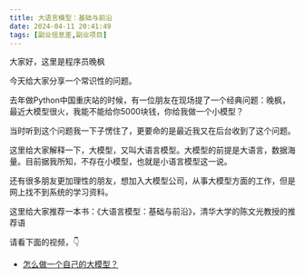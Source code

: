 ```yaml
---
title: 大语言模型：基础与前沿
date: 2024-04-11 20:41:49
tags: [副业信息差,副业项目]
---
```


大家好，这里是程序员晚枫

今天给大家分享一个常识性的问题。

去年做Python中国重庆站的时候，有一位朋友在现场提了一个经典问题：晚枫，最近大模型很火，我能不能给你5000块钱，你给我做一个小模型？

当时听到这个问题我一下子愣住了，更要命的是最近我又在后台收到了这个问题。

这里给大家解释一下，大模型，又叫大语言模型。大模型的前提是大语言，数据海量。目前据我所知，不存在小模型，也就是小语言模型这一说。


还有很多朋友更加理性的朋友，想加入大模型公司，从事大模型方面的工作，但是网上找不到系统的学习资料。

这里给大家推荐一本书：《大语言模型：基础与前沿》，清华大学的陈文光教授的推荐语

请看下面的视频，👇

- [怎么做一个自己的大模型？](http://xhslink.com/x3hjsG)